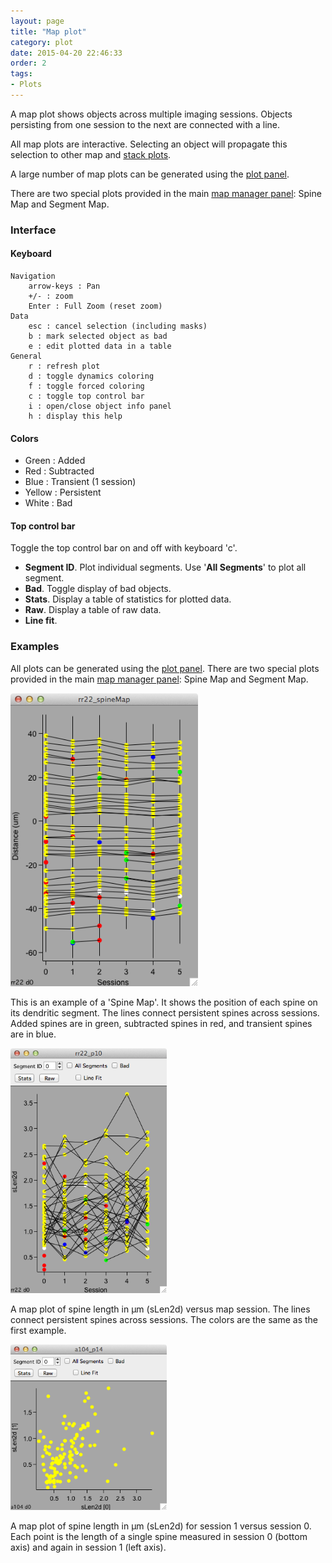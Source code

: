 ```yaml
---
layout: page
title: "Map plot"
category: plot
date: 2015-04-20 22:46:33
order: 2
tags:
- Plots
---
```


A map plot shows objects across multiple imaging sessions. Objects persisting from one session to the next are connected with a line.

All map plots are interactive. Selecting an object will propagate this selection to other map and [stack plots][2].

A large number of map plots can be generated using the [plot panel][1].

There are two special plots provided in the main [map manager panel][3]: Spine Map and Segment Map.

### Interface

#### Keyboard
  	Navigation
  		arrow-keys : Pan
  		+/- : zoom
  		Enter : Full Zoom (reset zoom)
  	Data
  		esc : cancel selection (including masks)
  		b : mark selected object as bad
  		e : edit plotted data in a table
  	General
  		r : refresh plot
  		d : toggle dynamics coloring
  		f : toggle forced coloring
  		c : toggle top control bar
  		i : open/close object info panel
  		h : display this help

#### Colors
 - Green : Added
 - Red : Subtracted
 - Blue : Transient (1 session)
 - Yellow : Persistent
 - White : Bad
 
#### Top control bar
 Toggle the top control bar on and off with keyboard 'c'. 

 - **Segment ID**. Plot individual segments. Use '**All Segments**' to plot all segment.
 - **Bad**. Toggle display of bad objects.
 - **Stats**. Display a table of statistics for plotted data.
 - **Raw**. Display a table of raw data.
 - **Line fit**.
 
### Examples

All plots can be generated using the [plot panel][1]. There are two special plots provided in the main [map manager panel][3]: Spine Map and Segment Map.

<IMG class="img-float-left" SRC="images/mm3/mm3-map-plot.png" WIDTH="300">

This is an example of a 'Spine Map'. It shows the position of each spine on its dendritic segment. The lines connect persistent spines across sessions. Added spines are in green, subtracted spines in red, and transient spines are in blue.
 
<div class="print-page-break"></div>

<IMG class="img-float-left" SRC="images/mm3/mm3-map1-plot.png" WIDTH="250">

A map plot of spine length in &mu;m (sLen2d) versus map session. The lines connect persistent spines across sessions. The colors are the same as the first example.

<div class="print-page-break"></div>

<IMG class="img-float-left" SRC="images/mm3/mm3-map2-plot.png" WIDTH="250">

A map plot of spine length in &mu;m (sLen2d) for session 1 versus session 0. Each point is the length of a single spine measured in session 0 (bottom axis) and again in session 1 (left axis).

<div class="print-page-break"></div>

[1]: /mapmanager/plot-panel/
[2]: /mapmanager/stack-plot/
[3]: /mapmanager/main-panel/

